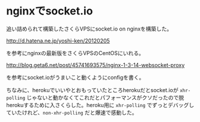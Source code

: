 # nginxでsocket.io

追い詰められて構築したさくらVPSにsocket.io on nginxを構築した。

http://d.hatena.ne.jp/yoshi-ken/20120205

を参考にnginxの最新版をさくらVPSのCentOSにいれる。

http://blog.geta6.net/post/45741693575/nginx-1-3-14-websocket-proxy

を参考にsocket.ioがうまいこと動くようにconfigを書く。

ちなみに、herokuでいいやとおもっていたところherokuだとsocket.ioが `xhr-polling` じゃないと動かなくてこれだとパフォーマンスがクソだったので脱herokuするために入さくらした。heroku用に `xhr-polling` でずっとデバッグしていたけれど、`non-xhr-polling` だと爆速で感動した。
